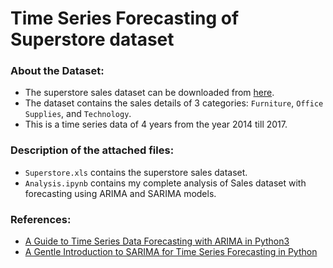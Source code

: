 # Time Series Forecasting of Superstore dataset

### About the Dataset:
* The superstore sales dataset can be downloaded from [here](https://community.tableau.com/docs/DOC-1236).
* The dataset contains the sales details of 3 categories: `Furniture`, `Office Supplies`, and `Technology`.
* This is a time series data of 4 years from the year 2014 till 2017.

### Description of the attached files:
* `Superstore.xls` contains the superstore sales dataset.
* `Analysis.ipynb` contains my complete analysis of Sales dataset with forecasting using ARIMA and SARIMA models.

### References:
* [A Guide to Time Series Data Forecasting with ARIMA in Python3](https://www.digitalocean.com/community/tutorials/a-guide-to-time-series-forecasting-with-arima-in-python-3)
* [A Gentle Introduction to SARIMA for Time Series Forecasting in Python](https://machinelearningmastery.com/sarima-for-time-series-forecasting-in-python/)
